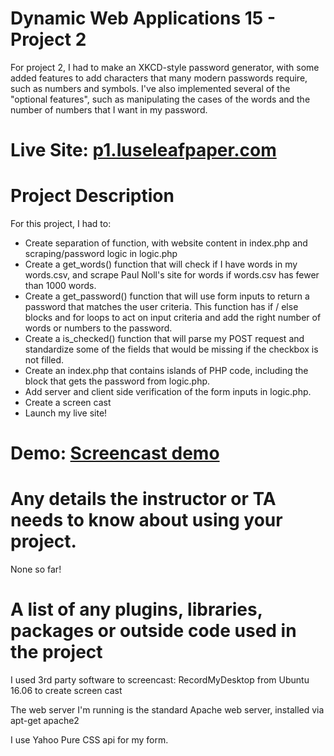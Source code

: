 # Dynamic Web Applications 15 - Project 2

For project 2, I had to make an XKCD-style password generator, with some added features to add characters that many modern passwords require, such as numbers and symbols. I've also implemented several of the "optional features", such as manipulating the cases of the words and the number of numbers that I want in my password. 

# Live Site: [p1.luseleafpaper.com](http://p2.luseleafpaper.com)

# Project Description

For this project, I had to: 
- Create separation of function, with website content in index.php and scraping/password logic in logic.php 
- Create a get_words() function that will check if I have words in my words.csv, and scrape Paul Noll's site for words if words.csv has fewer than 1000 words. 
- Create a get_password() function that will use form inputs to return a password that matches the user criteria. This function has if / else blocks and for loops to act on input criteria and add the right number of words or numbers to the password. 
- Create a is_checked() function that will parse my POST request and standardize some of the fields that would be missing if the checkbox is not filled. 
- Create an index.php that contains islands of PHP code, including the block that gets the password from logic.php. 
- Add server and client side verification of the form inputs in logic.php.
- Create a screen cast 
- Launch my live site! 

# Demo: [Screencast demo](https://youtu.be/cKrO3SqoiEI)

# Any details the instructor or TA needs to know about using your project.

None so far! 

# A list of any plugins, libraries, packages or outside code used in the project

I used 3rd party software to screencast:  RecordMyDesktop from Ubuntu 16.06 to create screen cast 

The web server I'm running is the standard Apache web server, installed via apt-get apache2 

I use Yahoo Pure CSS api for my form.
